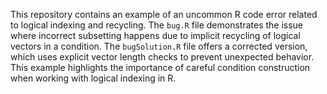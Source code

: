 This repository contains an example of an uncommon R code error related to logical indexing and recycling. The `bug.R` file demonstrates the issue where incorrect subsetting happens due to implicit recycling of logical vectors in a condition. The `bugSolution.R` file offers a corrected version, which uses explicit vector length checks to prevent unexpected behavior.  This example highlights the importance of careful condition construction when working with logical indexing in R.